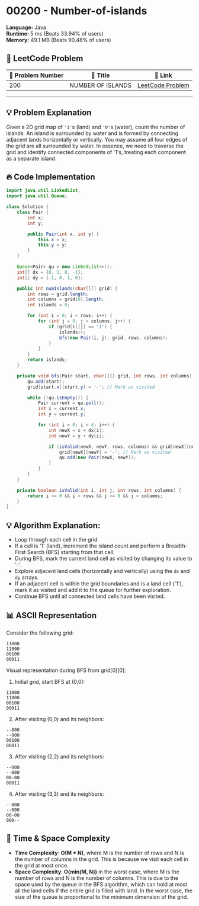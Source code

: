# 00200 - Number-of-islands
    
**Language:** Java  
**Runtime:** 5 ms (Beats 33.94% of users)  
**Memory:** 49.1 MB (Beats 90.48% of users)  

## 📝 **LeetCode Problem**

| 🔢 Problem Number | 📌 Title            | 🔗 Link                                                                 |
| ------------------ | ------------------- | ----------------------------------------------------------------------- |
| 200                | NUMBER OF ISLANDS | [LeetCode Problem](https://leetcode.com/problems/number-of-islands/) |

---

## 💡 **Problem Explanation**

Given a 2D grid map of `'1'`s (land) and `'0'`s (water), count the number of islands. An island is surrounded by water and is formed by connecting adjacent lands horizontally or vertically. You may assume all four edges of the grid are all surrounded by water. In essence, we need to traverse the grid and identify connected components of '1's, treating each component as a separate island.

## 🔥 **Code Implementation**

```java
import java.util.LinkedList;
import java.util.Queue;

class Solution {
    class Pair {
        int x;
        int y;

        public Pair(int x, int y) {
            this.x = x;
            this.y = y;
        }
    }

    Queue<Pair> qu = new LinkedList<>();
    int[] dx = {0, 1, 0, -1};
    int[] dy = {-1, 0, 1, 0};

    public int numIslands(char[][] grid) {
        int rows = grid.length;
        int columns = grid[0].length;
        int islands = 0;

        for (int i = 0; i < rows; i++) {
            for (int j = 0; j < columns; j++) {
                if (grid[i][j] == '1') {
                    islands++;
                    bfs(new Pair(i, j), grid, rows, columns);
                }
            }
        }
        return islands;
    }

    private void bfs(Pair start, char[][] grid, int rows, int columns) {
        qu.add(start);
        grid[start.x][start.y] = '-'; // Mark as visited

        while (!qu.isEmpty()) {
            Pair current = qu.poll();
            int x = current.x;
            int y = current.y;

            for (int i = 0; i < 4; i++) {
                int newX = x + dx[i];
                int newY = y + dy[i];

                if (isValid(newX, newY, rows, columns) && grid[newX][newY] == '1') {
                    grid[newX][newY] = '-'; // Mark as visited
                    qu.add(new Pair(newX, newY));
                }
            }
        }
    }

    private boolean isValid(int i, int j, int rows, int columns) {
        return i >= 0 && i < rows && j >= 0 && j < columns;
    }
}
```

## 💡 Algorithm Explanation:

-  Loop through each cell in the grid.
-  If a cell is '1' (land), increment the island count and perform a Breadth-First Search (BFS) starting from that cell.
-  During BFS, mark the current land cell as visited by changing its value to '-'.
-  Explore adjacent land cells (horizontally and vertically) using the `dx` and `dy` arrays.
-  If an adjacent cell is within the grid boundaries and is a land cell ('1'), mark it as visited and add it to the queue for further exploration.
-  Continue BFS until all connected land cells have been visited.

## 📊 **ASCII Representation**

Consider the following grid:

```
11000
11000
00100
00011
```

Visual representation during BFS from grid[0][0]:

1.  Initial grid, start BFS at (0,0):

```
11000
11000
00100
00011
```

2.  After visiting (0,0) and its neighbors:

```
--000
--000
00100
00011
```

3.  After visiting (2,2) and its neighbors:

```
--000
--000
00-00
00011
```

4. After visiting (3,3) and its neighbors:
```
--000
--000
00-00
000--
```

## 🚀 **Time & Space Complexity**

*   **Time Complexity**: **O(M \* N)**, where M is the number of rows and N is the number of columns in the grid. This is because we visit each cell in the grid at most once.
*   **Space Complexity**: **O(min(M, N))** in the worst case, where M is the number of rows and N is the number of columns. This is due to the space used by the queue in the BFS algorithm, which can hold at most all the land cells if the entire grid is filled with land. In the worst case, the size of the queue is proportional to the minimum dimension of the grid.
    
